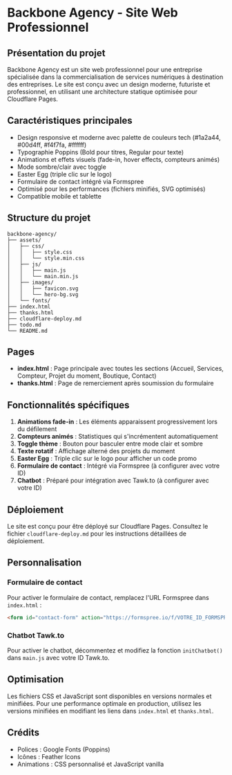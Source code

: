 # Backbone Agency - Site Web Professionnel

## Présentation du projet

Backbone Agency est un site web professionnel pour une entreprise spécialisée dans la commercialisation de services numériques à destination des entreprises. Le site est conçu avec un design moderne, futuriste et professionnel, en utilisant une architecture statique optimisée pour Cloudflare Pages.

## Caractéristiques principales

- Design responsive et moderne avec palette de couleurs tech (#1a2a44, #00d4ff, #f4f7fa, #ffffff)
- Typographie Poppins (Bold pour titres, Regular pour texte)
- Animations et effets visuels (fade-in, hover effects, compteurs animés)
- Mode sombre/clair avec toggle
- Easter Egg (triple clic sur le logo)
- Formulaire de contact intégré via Formspree
- Optimisé pour les performances (fichiers minifiés, SVG optimisés)
- Compatible mobile et tablette

## Structure du projet

```
backbone-agency/
├── assets/
│   ├── css/
│   │   ├── style.css
│   │   └── style.min.css
│   ├── js/
│   │   ├── main.js
│   │   └── main.min.js
│   ├── images/
│   │   ├── favicon.svg
│   │   └── hero-bg.svg
│   └── fonts/
├── index.html
├── thanks.html
├── cloudflare-deploy.md
├── todo.md
└── README.md
```

## Pages

- **index.html** : Page principale avec toutes les sections (Accueil, Services, Compteur, Projet du moment, Boutique, Contact)
- **thanks.html** : Page de remerciement après soumission du formulaire

## Fonctionnalités spécifiques

1. **Animations fade-in** : Les éléments apparaissent progressivement lors du défilement
2. **Compteurs animés** : Statistiques qui s'incrémentent automatiquement
3. **Toggle thème** : Bouton pour basculer entre mode clair et sombre
4. **Texte rotatif** : Affichage alterné des projets du moment
5. **Easter Egg** : Triple clic sur le logo pour afficher un code promo
6. **Formulaire de contact** : Intégré via Formspree (à configurer avec votre ID)
7. **Chatbot** : Préparé pour intégration avec Tawk.to (à configurer avec votre ID)

## Déploiement

Le site est conçu pour être déployé sur Cloudflare Pages. Consultez le fichier `cloudflare-deploy.md` pour les instructions détaillées de déploiement.

## Personnalisation

### Formulaire de contact

Pour activer le formulaire de contact, remplacez l'URL Formspree dans `index.html` :
```html
<form id="contact-form" action="https://formspree.io/f/VOTRE_ID_FORMSPREE" method="POST" class="contact-form">
```

### Chatbot Tawk.to

Pour activer le chatbot, décommentez et modifiez la fonction `initChatbot()` dans `main.js` avec votre ID Tawk.to.

## Optimisation

Les fichiers CSS et JavaScript sont disponibles en versions normales et minifiées. Pour une performance optimale en production, utilisez les versions minifiées en modifiant les liens dans `index.html` et `thanks.html`.

## Crédits

- Polices : Google Fonts (Poppins)
- Icônes : Feather Icons
- Animations : CSS personnalisé et JavaScript vanilla
